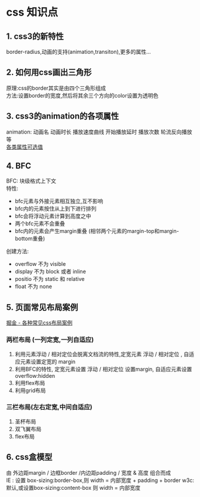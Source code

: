 # css 知识点

## 1. css3的新特性
border-radius,动画的支持(animation,transiton),更多的属性...

## 2. 如何用css画出三角形
原理:css的border其实是由四个三角形组成  
方法:设置border的宽度,然后将其余三个方向的color设置为透明色

## 3. css3的animation的各项属性
animation: 动画名 动画时长 播放速度曲线 开始播放延时 播放次数 轮流反向播放等  
[各类属性可选值](https://www.w3school.com.cn/cssref/pr_animation.asp)
   
## 4. BFC
BFC: 块级格式上下文  
特性:  
- bfc元素与外接元素相互独立,互不影响
- bfc内的元素按住从上到下进行排列
- bfc会将浮动元素计算到高度之中
- 两个bfc元素不会重叠
- bfc内的元素会产生margin重叠 (相邻两个元素的margin-top和margin-bottom重叠)

创建方法:
- overflow 不为 visible
- display 不为 block 或者 inline
- positio 不为 static 和 relative
- float 不为 none

## 5. 页面常见布局案例
[掘金 - 各种常见css布局案例](https://juejin.im/post/5aa252ac518825558001d5de)  
### 两栏布局 (一列定宽,一列自适应)  
1. 利用元素浮动 / 相对定位会脱离文档流的特性,定宽元素 浮动 / 相对定位 , 自适应元素设置定宽的 margin
2. 利用BFC的特性, 定宽元素设置 浮动 / 相对定位 设置margin, 自适应元素设置overflow:hidden
3. 利用flex布局
4. 利用grid布局

### 三栏布局(左右定宽,中间自适应)
1. 圣杯布局
2. 双飞翼布局
3. flex布局


## 6. css盒模型
由 外边距margin / 边框border /内边距padding / 宽度 & 高度 组合而成  
IE : 设置 box-sizing:border-box,则 width = 内部宽度 + padding + border
w3c: 默认,或设置box-sizing:content-box  则 width = 内部宽度





